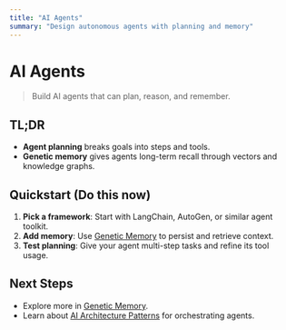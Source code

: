 ```yaml
---
title: "AI Agents"
summary: "Design autonomous agents with planning and memory"
---
```


# AI Agents

> Build AI agents that can plan, reason, and remember.

## TL;DR
- **Agent planning** breaks goals into steps and tools.
- **Genetic memory** gives agents long-term recall through vectors and knowledge graphs.

## Quickstart (Do this now)
1. **Pick a framework**: Start with LangChain, AutoGen, or similar agent toolkit.
2. **Add memory**: Use [Genetic Memory](ai-architecture-topics/genetic-memory.md) to persist and retrieve context.
3. **Test planning**: Give your agent multi-step tasks and refine its tool usage.

## Next Steps
- Explore more in [Genetic Memory](ai-architecture-topics/genetic-memory.md).
- Learn about [AI Architecture Patterns](ai-architecture-topics/ai-architecture-patterns.md) for orchestrating agents.

